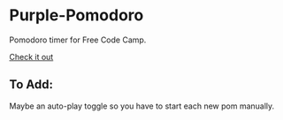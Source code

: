 # Purple-Pomodoro
Pomodoro timer for Free Code Camp.

[Check it out](https://br3ntor.github.io/Purple-Pomodoro/)

## To Add:
Maybe an auto-play toggle so you have to start each new pom manually.
